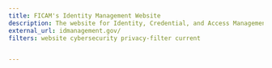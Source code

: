```yaml
---
title: FICAM's Identity Management Website
description: The website for Identity, Credential, and Access Management (ICAM), a security discipline that enable the right individual to access the right resource, at the right time, for the right reason.
external_url: idmanagement.gov/
filters: website cybersecurity privacy-filter current


---
```

